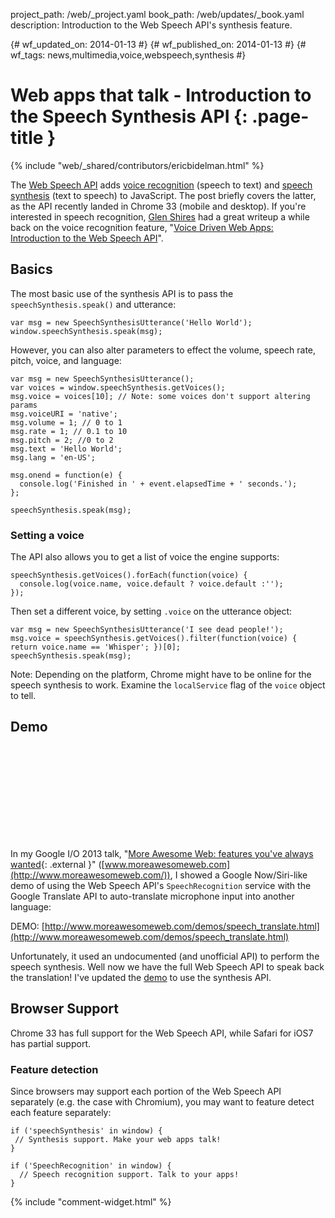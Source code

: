 project_path: /web/_project.yaml
book_path: /web/updates/_book.yaml
description: Introduction to the Web Speech API's synthesis feature.

{# wf_updated_on: 2014-01-13 #}
{# wf_published_on: 2014-01-13 #}
{# wf_tags: news,multimedia,voice,webspeech,synthesis #}

# Web apps that talk - Introduction to the Speech Synthesis API {: .page-title }

{% include "web/_shared/contributors/ericbidelman.html" %}

The [Web Speech API](https://dvcs.w3.org/hg/speech-api/raw-file/tip/speechapi.html) adds [voice recognition](https://dvcs.w3.org/hg/speech-api/raw-file/tip/speechapi.html#speechreco-section) (speech to text) and [speech synthesis](https://dvcs.w3.org/hg/speech-api/raw-file/tip/speechapi.html#tts-section) (text to speech) to JavaScript. The post briefly covers the latter, as the API recently landed in Chrome 33 (mobile and desktop). If you're interested in speech recognition, [Glen Shires](http://www.html5rocks.com/en/profiles/#glenshires) had a great writeup a while back on the voice recognition feature, "[Voice Driven Web Apps: Introduction to the Web Speech API](http://updates.html5rocks.com/2013/01/Voice-Driven-Web-Apps-Introduction-to-the-Web-Speech-API)".

## Basics

The most basic use of the synthesis API is to pass the `speechSynthesis.speak()` and utterance:


    var msg = new SpeechSynthesisUtterance('Hello World');
    window.speechSynthesis.speak(msg);
    

However, you can also alter parameters to effect the volume, speech rate, pitch, voice, and language:


    var msg = new SpeechSynthesisUtterance();
    var voices = window.speechSynthesis.getVoices();
    msg.voice = voices[10]; // Note: some voices don't support altering params
    msg.voiceURI = 'native';
    msg.volume = 1; // 0 to 1
    msg.rate = 1; // 0.1 to 10
    msg.pitch = 2; //0 to 2
    msg.text = 'Hello World';
    msg.lang = 'en-US';
    
    msg.onend = function(e) {
      console.log('Finished in ' + event.elapsedTime + ' seconds.');
    };
    
    speechSynthesis.speak(msg);
    

### Setting a voice

The API also allows you to get a list of voice the engine supports:


    speechSynthesis.getVoices().forEach(function(voice) {
      console.log(voice.name, voice.default ? voice.default :'');
    });
    

Then set a different voice, by setting `.voice` on the utterance object:


    var msg = new SpeechSynthesisUtterance('I see dead people!');
    msg.voice = speechSynthesis.getVoices().filter(function(voice) { return voice.name == 'Whisper'; })[0];
    speechSynthesis.speak(msg);
    

Note: Depending on the platform, Chrome might have to be online for the speech synthesis to work. Examine the `localService` flag of the `voice` object to tell.

## Demo

<div class="video-wrapper">
  <iframe class="devsite-embedded-youtube-video" data-video-id="N_wTBKMuJis?t=1695"
          data-autohide="1" data-showinfo="0" frameborder="0" allowfullscreen>
  </iframe>
</div>

In my Google I/O 2013 talk, "[More Awesome Web: features you've always wanted](http://www.moreawesomeweb.com/){: .external }" ([www.moreawesomeweb.com](http://www.moreawesomeweb.com/)), I showed a Google Now/Siri-like demo of using the Web Speech API's `SpeechRecognition` service with the Google Translate API to auto-translate microphone input into another language:


DEMO: [http://www.moreawesomeweb.com/demos/speech_translate.html](http://www.moreawesomeweb.com/demos/speech_translate.html)

Unfortunately, it used an undocumented (and unofficial API) to perform the speech synthesis. Well now we have the full Web Speech API to speak back the translation! I've updated the [demo](http://www.moreawesomeweb.com/demos/speech_translate.html) to use the synthesis API.

## Browser Support

Chrome 33 has full support for the Web Speech API, while Safari for iOS7 has partial support.

### Feature detection

Since browsers may support each portion of the Web Speech API separately (e.g. the case with Chromium), you may want to feature detect each feature separately:


    if ('speechSynthesis' in window) {
     // Synthesis support. Make your web apps talk!
    }
    
    if ('SpeechRecognition' in window) {
      // Speech recognition support. Talk to your apps!
    }
    


{% include "comment-widget.html" %}
